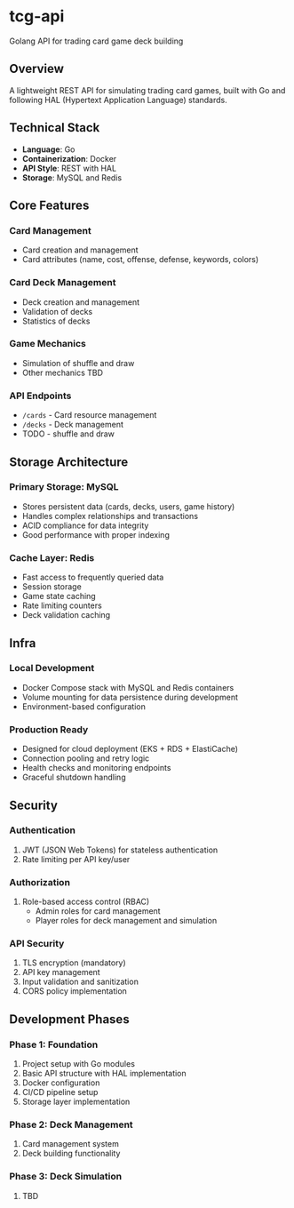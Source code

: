 # tcg-api
Golang API for trading card game deck building

## Overview
A lightweight REST API for simulating trading card games, built with Go and following HAL (Hypertext Application Language) standards.

## Technical Stack
- **Language**: Go
- **Containerization**: Docker
- **API Style**: REST with HAL
- **Storage**: MySQL and Redis

## Core Features

### Card Management
- Card creation and management
- Card attributes (name, cost, offense, defense, keywords, colors)

### Card Deck Management
- Deck creation and management
- Validation of decks
- Statistics of decks

### Game Mechanics
- Simulation of shuffle and draw
- Other mechanics TBD

### API Endpoints
- `/cards` - Card resource management
- `/decks` - Deck management
- TODO - shuffle and draw

## Storage Architecture

### Primary Storage: MySQL
- Stores persistent data (cards, decks, users, game history)
- Handles complex relationships and transactions
- ACID compliance for data integrity
- Good performance with proper indexing

### Cache Layer: Redis
- Fast access to frequently queried data
- Session storage
- Game state caching
- Rate limiting counters
- Deck validation caching

## Infra

### Local Development
- Docker Compose stack with MySQL and Redis containers
- Volume mounting for data persistence during development
- Environment-based configuration

### Production Ready
- Designed for cloud deployment (EKS + RDS + ElastiCache)
- Connection pooling and retry logic
- Health checks and monitoring endpoints
- Graceful shutdown handling

## Security

### Authentication
1. JWT (JSON Web Tokens) for stateless authentication
2. Rate limiting per API key/user

### Authorization
1. Role-based access control (RBAC)
   - Admin roles for card management
   - Player roles for deck management and simulation

### API Security
1. TLS encryption (mandatory)
2. API key management
3. Input validation and sanitization
4. CORS policy implementation

## Development Phases

### Phase 1: Foundation
1. Project setup with Go modules
2. Basic API structure with HAL implementation
3. Docker configuration
4. CI/CD pipeline setup
5. Storage layer implementation

### Phase 2: Deck Management
1. Card management system
2. Deck building functionality

### Phase 3: Deck Simulation
1. TBD